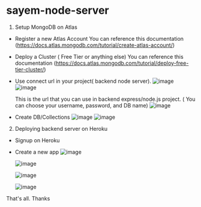 # sayem-node-server

1. Setup MongoDB on Atlas

- Register a new Atlas Account
  You can reference this documentation (https://docs.atlas.mongodb.com/tutorial/create-atlas-account/)

- Deploy a Cluster ( Free Tier or anything else)
  You can reference this documentation (https://docs.atlas.mongodb.com/tutorial/deploy-free-tier-cluster/)
  
- Use connect url in your project( backend node server).
  ![image](https://user-images.githubusercontent.com/75736745/109389445-43269780-78d2-11eb-9f1a-9b044a067280.png)
  ![image](https://user-images.githubusercontent.com/75736745/109389470-618c9300-78d2-11eb-9626-ff07bd61ee86.png)
  
  This is the url that you can use in backend express/node.js project. ( You can choose your username, password, and DB name)
  ![image](https://user-images.githubusercontent.com/75736745/109389918-39059880-78d4-11eb-875d-572dfedf9d40.png)
  
- Create DB/Collections
  ![image](https://user-images.githubusercontent.com/75736745/109389804-9baa6480-78d3-11eb-8d96-9623808f4de3.png)
  ![image](https://user-images.githubusercontent.com/75736745/109389842-d9a78880-78d3-11eb-8efd-2b6d3df3a134.png)

2. Deploying backend server on Heroku

- Signup on Heroku
- Create a new app
  ![image](https://user-images.githubusercontent.com/75736745/109389995-a44f6a80-78d4-11eb-990d-7e5b15785d35.png)
  
  ![image](https://user-images.githubusercontent.com/75736745/109390041-f42e3180-78d4-11eb-89b1-553e7f3bf830.png)

  ![image](https://user-images.githubusercontent.com/75736745/109390055-04dea780-78d5-11eb-8adb-aa0ca61151ff.png)
  
  ![image](https://user-images.githubusercontent.com/75736745/109390103-3ce5ea80-78d5-11eb-8aea-1e34525deeb7.png)

  
That's all. 
Thanks
